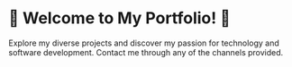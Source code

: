# 🚀 Welcome to My Portfolio! 🌟

Explore my diverse projects and discover my passion for technology and software development. Contact me through any of the channels provided.

